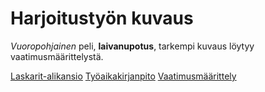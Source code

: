 <h1>Harjoitustyön kuvaus</h1>

_Vuoropohjainen_ peli, **laivanupotus**, tarkempi kuvaus löytyy vaatimusmäärittelystä.

[Laskarit-alikansio](laskarit/)
[Työaikakirjanpito](dokumentaatio/tuntikirjanpito.md)
[Vaatimusmäärittely](dokumentaatio/vaatimusmaarittely.md)
